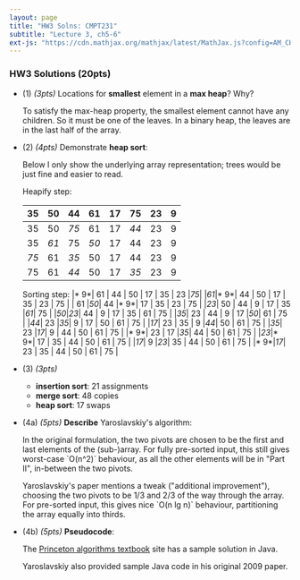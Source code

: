 ```yaml
---
layout: page
title: "HW3 Solns: CMPT231"
subtitle: "Lecture 3, ch5-6"
ext-js: "https://cdn.mathjax.org/mathjax/latest/MathJax.js?config=AM_CHTML"
---
```


### HW3 Solutions (20pts)

+ (1) *(3pts)* Locations for **smallest** element in a **max heap**? Why? 

  To satisfy the max-heap property, the smallest element cannot have any
  children.  So it must be one of the leaves.  In a binary heap, the leaves
  are in the last half of the array.

+ (2) *(4pts)* Demonstrate **heap sort**:

  Below I only show the underlying array representation; trees would be
  just fine and easier to read.

  Heapify step:

  | 35 | 50 | 44 | 61 | 17 | 75 | 23 |  9 |
  |----|----|----|----|----|----|----|----|
  | 35 | 50 |*75*| 61 | 17 |*44*| 23 |  9 |
  | 35 |*61*| 75 |*50*| 17 | 44 | 23 |  9 |
  |*75*| 61 |*35*| 50 | 17 | 44 | 23 |  9 |
  | 75 | 61 |*44*| 50 | 17 |*35*| 23 |  9 |

  Sorting step:
  |* 9*| 61 | 44 | 50 | 17 | 35 | 23 |*75*|
  |*61*|* 9*| 44 | 50 | 17 | 35 | 23 | 75 |
  | 61 |*50*| 44 |* 9*| 17 | 35 | 23 | 75 |
  |*23*| 50 | 44 |  9 | 17 | 35 |*61*| 75 |
  |*50*|*23*| 44 |  9 | 17 | 35 | 61 | 75 |
  |*35*| 23 | 44 |  9 | 17 |*50*| 61 | 75 |
  |*44*| 23 |*35*|  9 | 17 | 50 | 61 | 75 |
  |*17*| 23 | 35 |  9 |*44*| 50 | 61 | 75 |
  |*35*| 23 |*17*|  9 | 44 | 50 | 61 | 75 |
  |* 9*| 23 | 17 |*35*| 44 | 50 | 61 | 75 |
  |*23*|* 9*| 17 | 35 | 44 | 50 | 61 | 75 |
  |*17*|  9 |*23*| 35 | 44 | 50 | 61 | 75 |
  |* 9*|*17*| 23 | 35 | 44 | 50 | 61 | 75 |

+ (3) *(3pts)*
  + **insertion sort**: 21 assignments
  + **merge sort**: 48 copies
  + **heap sort**: 17 swaps 

+ (4a) *(5pts)* **Describe** Yaroslavskiy's algorithm:

  In the original formulation, the two pivots are chosen to be the
  first and last elements of the (sub-)array.  For fully pre-sorted
  input, this still gives worst-case \`O(n^2)\` behaviour, as all the
  other elements will be in "Part II", in-between the two pivots.

  Yaroslavskiy's paper mentions a tweak ("additional improvement"),
  choosing the two pivots to be 1/3 and 2/3 of the way through the array.
  For pre-sorted input, this gives nice \`O(n lg n)\` behaviour,
  partitioning the array equally into thirds.

+ (4b) *(5pts)* **Pseudocode**:

  The [Princeton algorithms textbook](http://algs4.cs.princeton.edu/23quicksort/QuickDualPivot.java.html) site has a sample solution in Java.

  Yaroslavskiy also provided sample Java code in his original 2009 paper.

